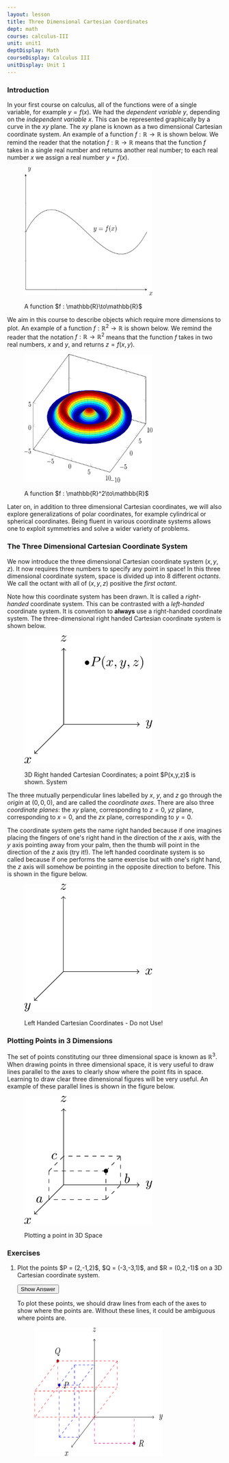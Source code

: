 ```yaml
---
layout: lesson
title: Three Dimensional Cartesian Coordinates
dept: math
course: calculus-III
unit: unit1
deptDisplay: Math
courseDisplay: Calculus III
unitDisplay: Unit 1
---
```


### Introduction

In your first course on calculus, all of the functions were of a single variable, for example $y = f(x)$. We had the *dependent variable* $y$, depending on the *independent variable* $x$. This can be represented graphically by a curve in the $xy$ plane. The $xy$ plane is known as a two dimensional Cartesian coordinate system. An example of a function $f: \mathbb{R}\to\mathbb{R}$ is shown below. We remind the reader that the notation $f : \mathbb{R}\to\mathbb{R}$ means that the function $f$ takes in a single real number and returns another real number; to each real number $x$ we assign a real number $y = f(x)$.

<figure class="center">
<p><img src="three-dimensional-cartesian-coordinates-Figures/2Dplot.svg" alt="A 2D Plot" style="width:300px;height:300px;"> </p>
<figcaption class="center">A function $f : \mathbb{R}\to\mathbb{R}$</figcaption> </figure>

We aim in this course to describe objects which require more dimensions to plot. An example of a function $f : \mathbb{R}^2\to\mathbb{R}$ is shown below. We remind the reader that the notation $f : \mathbb{R}\to\mathbb{R}^2$ means that the function $f$ takes in two real numbers, $x$ and $y$, and returns $z = f(x,y)$. 

<figure class="center">
<p><img src="three-dimensional-cartesian-coordinates-Figures/3Dplot.svg" alt="A 3D Plot" style="width:300px;height:300px;"> </p>
<figcaption class="center">A function $f : \mathbb{R}^2\to\mathbb{R}$</figcaption> </figure>

Later on, in addition to three dimensional Cartesian coordinates, we will also explore generalizations of polar coordinates, for example cylindrical or spherical coordinates. Being fluent in various coordinate systems allows one to exploit symmetries and solve a wider variety of problems.

### The Three Dimensional Cartesian Coordinate System

We now introduce the three dimensional Cartesian coordinate system $(x,y,z)$. It now requires three numbers to specify any point in space! In this three dimensional coordinate system, space is divided up into 8 different *octants*. We call the octant with all of $(x,y,z)$ positive the *first octant*.

Note how this coordinate system has been drawn. It is called a *right-handed* coordinate system. This can be contrasted with a *left-handed* coordinate system. It is convention to **always** use a right-handed coordinate system. The three-dimensional right handed Cartesian coordinate system is shown below. 

<figure class="center">
<p><img src="three-dimensional-cartesian-coordinates-Figures/3Dcoord.svg" alt="Three Dimensional Coordinates" style="width:300px;height:300px;"> </p>
<figcaption class="center">3D Right handed Cartesian Coordinates; a point $P(x,y,z)$ is shown. System</figcaption> </figure>

The three mutually perpendicular lines labelled by $x$, $y$, and $z$ go through the *origin* at $(0,0,0)$, and are called the *coordinate axes*. There are also three *coordinate planes*: the $xy$ plane, corresponding to $z = 0$, $yz$ plane, corresponding to $x = 0$, and the $zx$ plane, corresponding to $y = 0$.

The coordinate system gets the name right handed because if one imagines placing the fingers of one's right hand in the direction of the $x$ axis, with the $y$ axis pointing away from your palm, then the thumb will point in the direction of the $z$ axis (try it!). The left handed coordinate system is so called because if one performs the same exercise but with one's right hand, the $z$ axis will somehow be pointing in the opposite direction to before. This is shown in the figure below.

<figure class="center">
<p><img src="three-dimensional-cartesian-coordinates-Figures/LHCart.svg" alt="Left Handed Three Dimensional Coordinates" style="width:300px;height:300px;"> </p>
<figcaption class="center">Left Handed Cartesian Coordinates - Do not Use!</figcaption> </figure>

### Plotting Points in 3 Dimensions

The set of points constituting our three dimensional space is known as $\mathbb{R}^3$. When drawing points in three dimensional space, it is very useful to draw lines parallel to the axes to clearly show where the point fits in space. Learning to draw clear three dimensional figures will be very useful. An example of these parallel lines is shown in the figure below.

<figure class="center">
<p><img src="three-dimensional-cartesian-coordinates-Figures/drawPoint.svg" alt="Three Dimensional Coordinates" style="width:300px;height:300px;"> </p>
<figcaption class="center"> Plotting a point in 3D Space</figcaption> </figure>

### Exercises
<ol> 
<li><div> Plot the points $P = (2,-1,2)$, $Q = (-3,-3,1)$, and $R = (0,2,-1)$ on a 3D Cartesian coordinate system. </div>

<button onclick="myFunction('answer1')" class="answerButton">Show Answer</button>
<div  id="answer1" class="answer">
To plot these points, we should draw lines from each of the axes to show where the points are. Without these lines, it could be ambiguous where points are. 

<figure class="center">
<p><img src="three-dimensional-cartesian-coordinates-Figures/q1Sol.svg" alt="Three Dimensional Coordinates" style="width:300px;height:300px;"> </p> </figure>
</div> </li>

</ol>

<!---
<li> <div> Sketch all of the points such that $y = 1$. </div>

<button onclick="myFunction('answer2')" class="answerButton">Show Answer</button>
<div  id="answer2" class="answer">
This is a plane that is parallel to the \(xz\) plane. 
</div> </li>
<li> <div> Sketch the region where $x^2 < 1$. </div>

<button onclick="myFunction('answer3')" class="answerButton">Show Answer</button>
<div  id="answer3" class="answer">
This is a plane that is parallel to the $xz$ plane. 
</div> </li>

<li> <div> Sketch the region where $y^2 + z^2 < 4$ </div>

<button onclick="myFunction('answer4')" class="answerButton">Show Answer</button>
<div  id="answer4" class="answer">
This is a plane that is parallel to the $xz$ plane. 
</div> </li>

<li> <div> Sketch the region where $xy > 0$ </div>

<button onclick="myFunction('answer5')" class="answerButton">Show Answer</button>
<div  id="answer5" class="answer">
This is a plane that is parallel to the \(xz\) plane. 
</div> </li>
<li> <div> Sketch the set where \(z^2 = 4\) </div>

<button onclick="myFunction('answer6')" class="answerButton">Show Answer</button>
<div  id="answer6" class="answer">
This is a plane that is parallel to the \(xz\) plane. 
</div> </li>
--->
